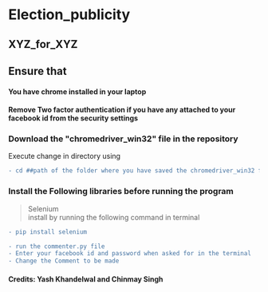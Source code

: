 # Election_publicity
## XYZ_for_XYZ

## Ensure that 
#### You have chrome installed in your laptop
#### Remove Two factor authentication if you have any attached to your facebook id from the security settings 

### Download the "chromedriver_win32" file in the repository
Execute change in directory using

```diff
- cd ##path of the folder where you have saved the chromedriver_win32 file##
```

### Install the Following libraries before running the program
>Selenium     
  > install by running the following command in terminal
  
```diff
- pip install selenium 
```


```diff
- run the commenter.py file
- Enter your facebook id and password when asked for in the terminal
- Change the Comment to be made
```



#### Credits: Yash Khandelwal and Chinmay Singh
    
